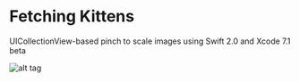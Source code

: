 # Fetching Kittens
UICollectionView-based pinch to scale images using Swift 2.0 and Xcode 7.1 beta

![alt tag](https://github.com/PPacie/Fetching-Kittens/blob/master/FetchingKittens.gif)
